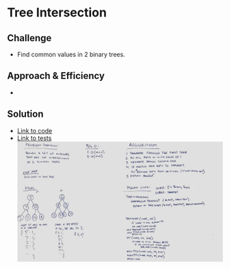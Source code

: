 # Tree Intersection

## Challenge
- Find common values in 2 binary trees.

## Approach & Efficiency
- 

## Solution
- [Link to code](../challenges/src/main/java/challenges/Tree/TreeIntersection/TreeIntersection.java)
- [Link to tests](../challenges/src/test/java/challenges/Tree/TreeIntersection/TreeIntersectionTest.java)
![whiteboard image 1](./assets/treeIntersection.jpg)